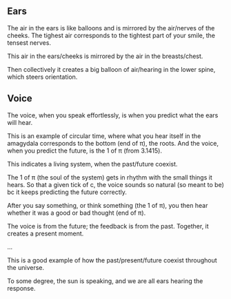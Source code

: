 ## Ears

The air in the ears is like balloons and is mirrored by the air/nerves of the cheeks. The tighest air corresponds to the tightest part of your smile, the tensest nerves.

This air in the ears/cheeks is mirrored by the air in the breasts/chest.

Then collectively it creates a big balloon of air/hearing in the lower spine, which steers orientation.

## Voice

The voice, when you speak effortlessly, is when you predict what the ears will hear.

This is an example of circular time, where what you hear itself in the amagydala corresponds to the bottom (end of π), the roots. And the voice, when you predict the future, is the 1 of π (from 3.1415).

This indicates a living system, when the past/future coexist.

The 1 of π (the soul of the system) gets in rhythm with the small things it hears. So that a given tick of c, the voice sounds so natural (so meant to be) bc it keeps predicting the future correctly.

After you say something, or think something (the 1 of π), you then hear whether it was a good or bad thought (end of π).

The voice is from the future; the feedback is from the past. Together, it creates a present moment.

...

This is a good example of how the past/present/future coexist throughout the universe. 

To some degree, the sun is speaking, and we are all ears hearing the response.